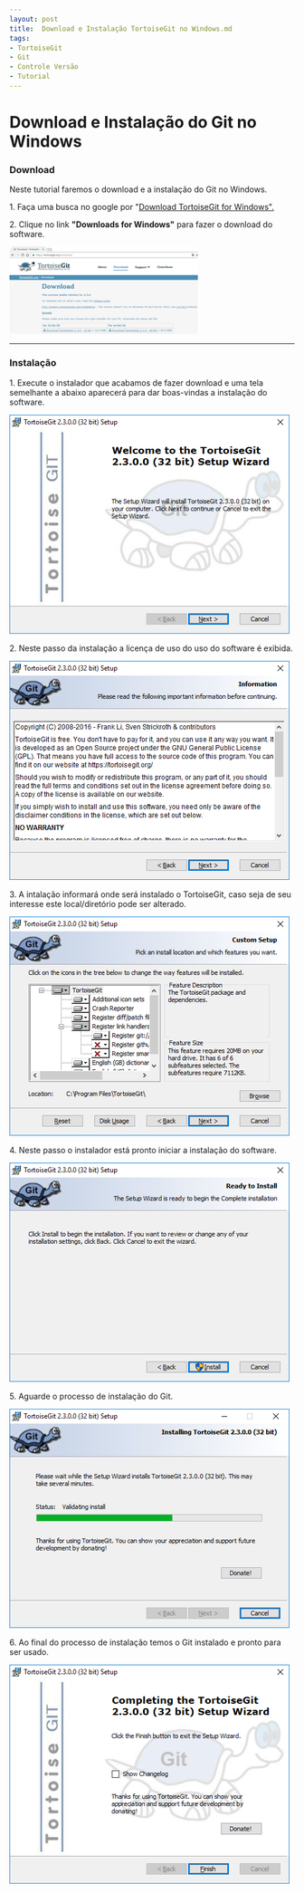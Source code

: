 ```yaml
---
layout: post
title:  Download e Instalação TortoiseGit no Windows.md
tags:
- TortoiseGit
- Git
- Controle Versão
- Tutorial
---
```


<h1 id="heading1">Download e Instalação do Git no Windows</h1>

<h3 id="heading3">Download</h3>

<p>Neste tutorial faremos o download e a instalação do Git no Windows.</p>

<p>1. Faça uma busca no google por "<a href="https://tortoisegit.org/download/">Download TortoiseGit for Windows".</a></p>

<p>2. Clique no link <strong>"Downloads for Windows"</strong> para fazer o download do software. </p>

<p><img src="https://raw.githubusercontent.com/mateusblopes/mateusblopes.github.io/master/_posts/img/TortoiseGitInstalacao1.png" alt="TortoiseGit - Download" /></p>

<hr/>

<h3 id="heading3">Instalação</h3>

<p>1. Execute o instalador que acabamos de fazer download e uma tela semelhante a abaixo aparecerá para dar boas-vindas a instalação do software.</p>

<p><img src="https://raw.githubusercontent.com/mateusblopes/mateusblopes.github.io/master/_posts/img/TortoiseGitInstalacao2.png" alt="TortoiseGit - Boas-vindas" /></p>

<p>2. Neste passo da instalação a licença de uso do uso do software é exibida.</p>

<p><img src="https://raw.githubusercontent.com/mateusblopes/mateusblopes.github.io/master/_posts/img/TortoiseGitInstalacao3.png" alt="TortoiseGit - Licença de uso" /></p>

<p>3. A intalação informará onde será instalado o TortoiseGit, caso seja de seu interesse este local/diretório pode ser alterado.</p>

<p><img src="https://raw.githubusercontent.com/mateusblopes/mateusblopes.github.io/master/_posts/img/TortoiseGitInstalacao4.png" alt="TortoiseGit - Diretório de instalação" /></p>

<p>4. Neste passo o instalador está pronto iniciar a instalação do software.</p>

<p><img src="https://raw.githubusercontent.com/mateusblopes/mateusblopes.github.io/master/_posts/img/TortoiseGitInstalacao5.png" alt="TortoiseGit - Pronto para instalar" /></p>

<p>5. Aguarde o processo de instalação do Git.</p>

<p><img src="https://raw.githubusercontent.com/mateusblopes/mateusblopes.github.io/master/_posts/img/TortoiseGitInstalacao6.png" alt="TortoiseGit - Processo de instalação" /></p>

<p>6. Ao final do processo de instalação temos o Git instalado e pronto para ser usado.</p>

<p><img src="https://raw.githubusercontent.com/mateusblopes/mateusblopes.github.io/master/_posts/img/TortoiseGitInstalacao7.png" alt="TortoiseGit - Instalação Concluída" /></p>
